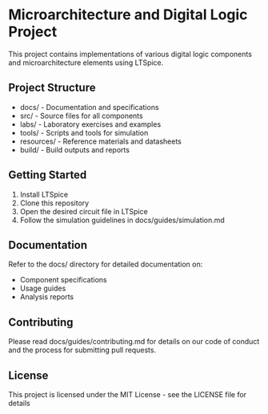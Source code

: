 # Microarchitecture and Digital Logic Project

This project contains implementations of various digital logic components and microarchitecture elements using LTSpice.

## Project Structure

- docs/ - Documentation and specifications
- src/ - Source files for all components
- labs/ - Laboratory exercises and examples
- tools/ - Scripts and tools for simulation
- resources/ - Reference materials and datasheets
- build/ - Build outputs and reports

## Getting Started

1. Install LTSpice
2. Clone this repository
3. Open the desired circuit file in LTSpice
4. Follow the simulation guidelines in docs/guides/simulation.md

## Documentation

Refer to the docs/ directory for detailed documentation on:
- Component specifications
- Usage guides
- Analysis reports

## Contributing

Please read docs/guides/contributing.md for details on our code of conduct and the process for submitting pull requests.

## License

This project is licensed under the MIT License - see the LICENSE file for details
